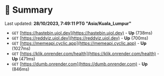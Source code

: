 # 📖 Summary
Last updated: **28/10/2023, 7:49:11 PTG "Asia/Kuala_Lumpur"**

- `GET` [https://hastebin.ujol.dev](https://hastebin.ujol.dev) - **Up** (738ms)
- `GET` [https://reddviz.ujol.dev](https://reddviz.ujol.dev) - **Up** (700ms)
- `GET` [https://memeapi.cyclic.app](https://memeapi.cyclic.app) - **Up** (1027ms)
- `GET` [https://klik.onrender.com/health](https://klik.onrender.com/health) - **Up** (471ms)
- `GET` [https://dumb.onrender.com](https://dumb.onrender.com) - **Up** (846ms)
